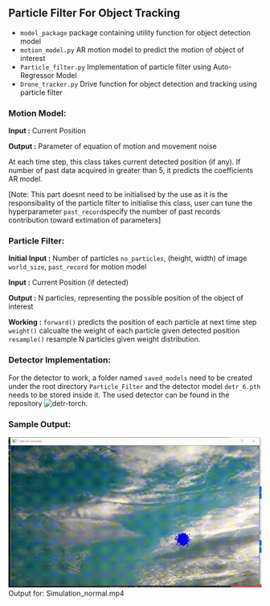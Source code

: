 ## Particle Filter For Object Tracking

- `model_package` package containing utility function for object detection model
- `motion_model.py` AR motion model to predict the motion of object of interest
- `Particle_filter.py` Implementation of particle filter using Auto-Regressor Model
- `Drone_tracker.py` Drive function for object detection and tracking using particle filter

### Motion Model:
**Input :** Current Position

**Output :** Parameter of equation of motion and movement noise

At each time step, this class takes current detected position (if any).
If number of past data acquired in greater than 5, it predicts the coefficients AR model.

[Note: This part doesnt need to be initialised by the use as it is the responsibality of the particle filter to initialise this class, user can tune the hyperparameter `past_record`specify the number of past records contribution toward extimation of parameters]

### Particle Filter:

**Initial Input :** Number of particles `no_particles`, (height, width) of image `world_size`, `past_record` for motion model

**Input :** Current Position (if detected)

**Output :** N particles, representing the possible position of the object of interest

**Working :**
`forward()` predicts the position of each particle at next time step
`weight()` calcualte the weight of each particle given detected position
`resample()` resample N particles given weight distribution.


### Detector Implementation:
For the detector to work, a folder named `saved_models` need to be created under the root directory `Particle_Filter` and the detector model  `detr_6.pth` needs to be stored inside it.
The used detector can be found in the repository ![detr-torch](https://github.com/gittygupta/detr-torch).


### Sample Output:
![](./Sample_output/screen-capture.gif)
Output for: Simulation_normal.mp4
